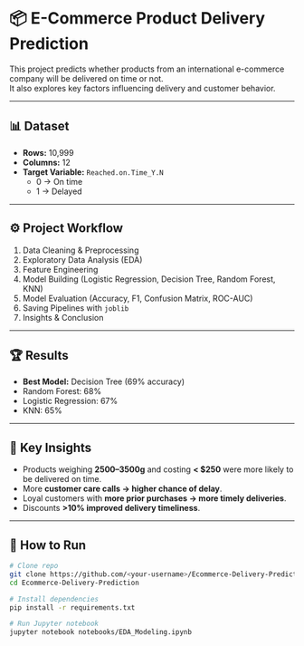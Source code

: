 # 📦 E-Commerce Product Delivery Prediction

This project predicts whether products from an international e-commerce company will be delivered on time or not.  
It also explores key factors influencing delivery and customer behavior.

---

## 📊 Dataset
- **Rows:** 10,999
- **Columns:** 12
- **Target Variable:** `Reached.on.Time_Y.N`  
  - 0 → On time  
  - 1 → Delayed  

---

## ⚙️ Project Workflow
1. Data Cleaning & Preprocessing
2. Exploratory Data Analysis (EDA)
3. Feature Engineering
4. Model Building (Logistic Regression, Decision Tree, Random Forest, KNN)
5. Model Evaluation (Accuracy, F1, Confusion Matrix, ROC-AUC)
6. Saving Pipelines with `joblib`
7. Insights & Conclusion

---

## 🏆 Results
- **Best Model:** Decision Tree (69% accuracy)
- Random Forest: 68%
- Logistic Regression: 67%
- KNN: 65%

---

## 📌 Key Insights
- Products weighing **2500–3500g** and costing **< $250** were more likely to be delivered on time.
- More **customer care calls → higher chance of delay**.
- Loyal customers with **more prior purchases → more timely deliveries**.
- Discounts **>10% improved delivery timeliness**.

---

## 🚀 How to Run
```bash
# Clone repo
git clone https://github.com/<your-username>/Ecommerce-Delivery-Prediction.git
cd Ecommerce-Delivery-Prediction

# Install dependencies
pip install -r requirements.txt

# Run Jupyter notebook
jupyter notebook notebooks/EDA_Modeling.ipynb
